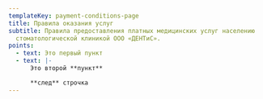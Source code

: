```yaml
---
templateKey: payment-conditions-page
title: Правила оказания услуг
subtitle: Правила предоставления платных медицинских услуг населению
  стоматологической клиникой ООО «ДЕНТиС».
points:
  - text: Это первый пункт
  - text: |-
      Это второй **пункт**

      **след** строчка
---
```


